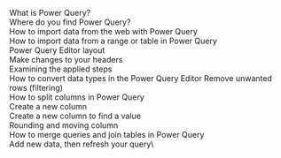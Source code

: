 What is Power Query?\
Where do you find Power Query?\
How to import data from the web with Power Query\
How to import data from a range or table in Power Query\
Power Query Editor layout\
Make changes to your headers\
Examining the applied steps\
How to convert data types in the Power Query Editor
Remove unwanted rows (filtering)\
How to split columns in Power Query\
Create a new column\
Create a new column to find a value\
Rounding and moving column\
How to merge queries and join tables in Power Query\
Add new data, then refresh your query\
